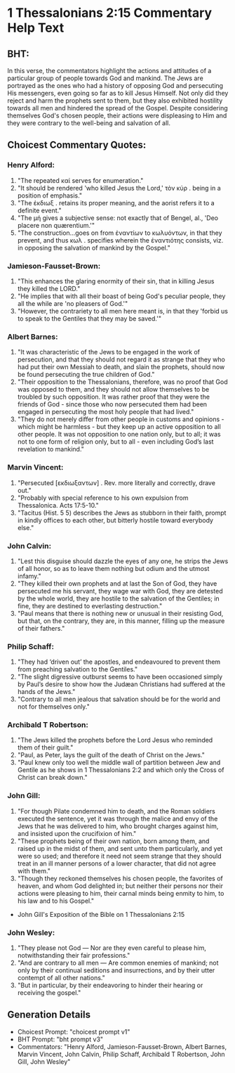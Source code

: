 # 1 Thessalonians 2:15 Commentary Help Text

## BHT:
In this verse, the commentators highlight the actions and attitudes of a particular group of people towards God and mankind. The Jews are portrayed as the ones who had a history of opposing God and persecuting His messengers, even going so far as to kill Jesus Himself. Not only did they reject and harm the prophets sent to them, but they also exhibited hostility towards all men and hindered the spread of the Gospel. Despite considering themselves God's chosen people, their actions were displeasing to Him and they were contrary to the well-being and salvation of all.

## Choicest Commentary Quotes:
### Henry Alford:
1. "The repeated καί serves for enumeration."
2. "It should be rendered 'who killed Jesus the Lord,' τὸν κύρ . being in a position of emphasis."
3. "The ἐκδιωξ . retains its proper meaning, and the aorist refers it to a definite event."
4. "The μή gives a subjective sense: not exactly that of Bengel, al., 'Deo placere non quærentium.'"
5. "The construction...goes on from ἐναντίων to κωλυόντων, in that they prevent, and thus κωλ . specifies wherein the ἐναντιότης consists, viz. in opposing the salvation of mankind by the Gospel."

### Jamieson-Fausset-Brown:
1. "This enhances the glaring enormity of their sin, that in killing Jesus they killed the LORD."
2. "He implies that with all their boast of being God's peculiar people, they all the while are 'no pleasers of God.'"
3. "However, the contrariety to all men here meant is, in that they 'forbid us to speak to the Gentiles that they may be saved.'"

### Albert Barnes:
1. "It was characteristic of the Jews to be engaged in the work of persecution, and that they should not regard it as strange that they who had put their own Messiah to death, and slain the prophets, should now be found persecuting the true children of God."
2. "Their opposition to the Thessalonians, therefore, was no proof that God was opposed to them, and they should not allow themselves to be troubled by such opposition. It was rather proof that they were the friends of God - since those who now persecuted them had been engaged in persecuting the most holy people that had lived."
3. "They do not merely differ from other people in customs and opinions - which might be harmless - but they keep up an active opposition to all other people. It was not opposition to one nation only, but to all; it was not to one form of religion only, but to all - even including God’s last revelation to mankind."

### Marvin Vincent:
1. "Persecuted [εκδιωξαντων] . Rev. more literally and correctly, drave out." 
2. "Probably with special reference to his own expulsion from Thessalonica. Acts 17:5-10." 
3. "Tacitus (Hist. 5 5) describes the Jews as stubborn in their faith, prompt in kindly offices to each other, but bitterly hostile toward everybody else."

### John Calvin:
1. "Lest this disguise should dazzle the eyes of any one, he strips the Jews of all honor, so as to leave them nothing but odium and the utmost infamy."
2. "They killed their own prophets and at last the Son of God, they have persecuted me his servant, they wage war with God, they are detested by the whole world, they are hostile to the salvation of the Gentiles; in fine, they are destined to everlasting destruction."
3. "Paul means that there is nothing new or unusual in their resisting God, but that, on the contrary, they are, in this manner, filling up the measure of their fathers."

### Philip Schaff:
1. "They had ‘driven out’ the apostles, and endeavoured to prevent them from preaching salvation to the Gentiles."
2. "The slight digressive outburst seems to have been occasioned simply by Paul’s desire to show how the Judæan Christians had suffered at the hands of the Jews."
3. "Contrary to all men jealous that salvation should be for the world and not for themselves only."

### Archibald T Robertson:
1. "The Jews killed the prophets before the Lord Jesus who reminded them of their guilt." 
2. "Paul, as Peter, lays the guilt of the death of Christ on the Jews."
3. "Paul knew only too well the middle wall of partition between Jew and Gentile as he shows in 1 Thessalonians 2:2 and which only the Cross of Christ can break down."

### John Gill:
1. "For though Pilate condemned him to death, and the Roman soldiers executed the sentence, yet it was through the malice and envy of the Jews that he was delivered to him, who brought charges against him, and insisted upon the crucifixion of him."
2. "These prophets being of their own nation, born among them, and raised up in the midst of them, and sent unto them particularly, and yet were so used; and therefore it need not seem strange that they should treat in an ill manner persons of a lower character, that did not agree with them."
3. "Though they reckoned themselves his chosen people, the favorites of heaven, and whom God delighted in; but neither their persons nor their actions were pleasing to him, their carnal minds being enmity to him, to his law and to his Gospel."

- John Gill's Exposition of the Bible on 1 Thessalonians 2:15

### John Wesley:
1. "They please not God — Nor are they even careful to please him, notwithstanding their fair professions." 
2. "And are contrary to all men — Are common enemies of mankind; not only by their continual seditions and insurrections, and by their utter contempt of all other nations."
3. "But in particular, by their endeavoring to hinder their hearing or receiving the gospel."


## Generation Details
- Choicest Prompt: "choicest prompt v1"
- BHT Prompt: "bht prompt v3"
- Commentators: "Henry Alford, Jamieson-Fausset-Brown, Albert Barnes, Marvin Vincent, John Calvin, Philip Schaff, Archibald T Robertson, John Gill, John Wesley"
